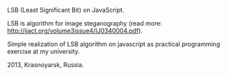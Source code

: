 LSB (Least Significant Bit) on JavaScript.

LSB is algorithm for image steganography (read more: http://ijact.org/volume3issue4/IJ0340004.pdf).

Simple realization of LSB algorithm on javascript as practical programming exercise at my university.

2013, Krasnoyarsk, Russia.
